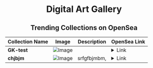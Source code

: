 <div align="center">

# Digital Art Gallery

## Trending Collections on OpenSea

| Collection Name                       | Image                                                                                     | Description                       | OpenSea Link                                                                                          |
|---------------------------------------|-------------------------------------------------------------------------------------------|-----------------------------------|--------------------------------------------------------------------------------------------------------|
| **GK-test** | ![Image](https://i.seadn.io/s/raw/files/9d8ec5381cf08ed4ae511a9d8eb7cc9c.png?w=500&auto=format?w=200&auto=format) |  | <details><summary>Link</summary>[GK-test](https://opensea.io/collection/gk-test)</details> |
| **chjbjm** | ![Image](https://i.seadn.io/s/raw/files/d18da95f0a3e21c920483f1389339a58.png?w=500&auto=format?w=200&auto=format) | srfgfbjmbm, | <details><summary>Link</summary>[chjbjm](https://opensea.io/collection/chjbjm)</details> |

</div>